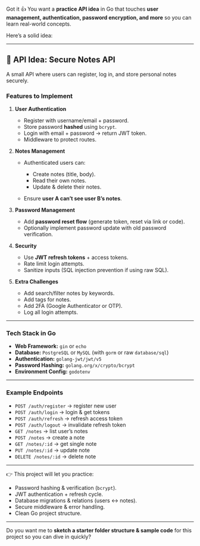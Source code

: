 Got it 👍 You want a **practice API idea** in Go that touches **user management, authentication, password encryption, and more** so you can learn real-world concepts.

Here’s a solid idea:

---

## 🔑 API Idea: **Secure Notes API**

A small API where users can register, log in, and store personal notes securely.

### **Features to Implement**

1. **User Authentication**

   - Register with username/email + password.
   - Store password **hashed** using `bcrypt`.
   - Login with email + password → return JWT token.
   - Middleware to protect routes.

2. **Notes Management**

   - Authenticated users can:

     - Create notes (title, body).
     - Read their own notes.
     - Update & delete their notes.

   - Ensure **user A can’t see user B’s notes**.

3. **Password Management**

   - Add **password reset flow** (generate token, reset via link or code).
   - Optionally implement password update with old password verification.

4. **Security**

   - Use **JWT refresh tokens** + access tokens.
   - Rate limit login attempts.
   - Sanitize inputs (SQL injection prevention if using raw SQL).

5. **Extra Challenges**

   - Add search/filter notes by keywords.
   - Add tags for notes.
   - Add 2FA (Google Authenticator or OTP).
   - Log all login attempts.

---

### **Tech Stack in Go**

- **Web Framework:** `gin` or `echo`
- **Database:** `PostgreSQL` or `MySQL` (with `gorm` or raw `database/sql`)
- **Authentication:** `golang-jwt/jwt/v5`
- **Password Hashing:** `golang.org/x/crypto/bcrypt`
- **Environment Config:** `godotenv`

---

### **Example Endpoints**

- `POST /auth/register` → register new user
- `POST /auth/login` → login & get tokens
- `POST /auth/refresh` → refresh access token
- `POST /auth/logout` → invalidate refresh token
- `GET /notes` → list user’s notes
- `POST /notes` → create a note
- `GET /notes/:id` → get single note
- `PUT /notes/:id` → update note
- `DELETE /notes/:id` → delete note

---

👉 This project will let you practice:

- Password hashing & verification (`bcrypt`).
- JWT authentication + refresh cycle.
- Database migrations & relations (users ↔ notes).
- Secure middleware & error handling.
- Clean Go project structure.

---

Do you want me to **sketch a starter folder structure & sample code** for this project so you can dive in quickly?
